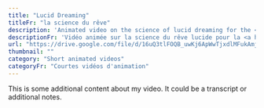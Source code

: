 ```yaml
---
title: "Lucid Dreaming"
titleFr: "la science du rêve"
description: 'Animated video on the science of lucid dreaming for the <a href="https://world-heart-federation.org/" target="_blank">World Heart Federation</a> and Interactive Health Museum.'
descriptionFr: 'Vidéo animée sur la science du rêve lucide pour la <a href="https://world-heart-federation.org/" target="_blank">Fédération mondiale du cœur</a> et le <strong>Musée interactif de la santé</strong>.'
url: "https://drive.google.com/file/d/16uQ3tlFOQB_uwKj6ApWwTjxdlMFukAmj/preview"
thumbnail: ""
category: "Short animated videos"
categoryFr: "Courtes vidéos d'animation"
---
```


This is some additional content about my video. It could be a transcript or additional notes.